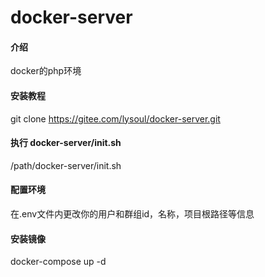 # docker-server

#### 介绍
docker的php环境


#### 安装教程

git clone https://gitee.com/lysoul/docker-server.git

#### 执行 docker-server/init.sh
/path/docker-server/init.sh

#### 配置环境
在.env文件内更改你的用户和群组id，名称，项目根路径等信息

#### 安装镜像
docker-compose up -d

